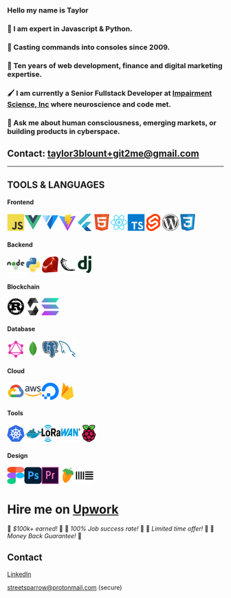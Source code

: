 
### Hello my name is Taylor
### 🔑 I am expert in Javascript & Python.
### 🔧 Casting commands into consoles since 2009.
### 🏹 Ten years of web development, finance and digital marketing expertise.
### 🖌️ I am currently a Senior Fullstack Developer at [Impairment Science, Inc](https://www.impairmentscience.com/) where neuroscience and code met.
### 👋 Ask me about human consciousness, emerging markets, or building products in cyberspace.
## Contact: taylor3blount+git2me@gmail.com

------

## TOOLS & LANGUAGES

#### Frontend
<img src="img/javascript-original.svg" width="40" height="40" alt="js"><img src="img/vuejs-original.svg" width="40" height="40" alt="js"><img src="img/vuetify-original.svg" width="40" height="40" alt="js"><img src="img/vitejs-original.svg" width="40" height="40" alt="js"><img src="img/flutter-original.svg" width="40" height="40" alt="js"><img src="img/html5-original.svg" width="40" height="40" alt="js"><img src="img/react-original.svg" width="40" height="40" alt="js"><img src="img/typescript-original.svg" width="40" height="40" alt="js"><img src="img/svelte-original.svg" width="40" height="40" alt="js"><img src="img/wordpress-plain.svg" width="40" height="40" alt="js"><img src="img/css3-original.svg" width="40" height="40" alt="js">

#### Backend
<img src="img/nodejs-original-wordmark.svg" width="40" height="40" alt="js"><img src="img/python-original.svg" width="40" height="40" alt="js"><img src="img/ruby-original.svg" width="40" height="40" alt="js"><img src="img/flask-original.svg" width="40" height="40" alt="js"><img src="img/django-plain.svg" width="40" height="40" alt="js">

#### Blockchain
<img src="img/rust-original.svg" width="40" height="40" alt="js"><img src="img/solidity-original.svg" width="40" height="40" alt="js"><img src="img/solana.svg" width="40" height="40" alt="js">

#### Database
<img src="img/graphql-plain.svg" width="40" height="40" alt="js"><img src="img/mongodb-original.svg" width="40" height="40" alt="js"><img src="img/postgresql-original.svg" width="40" height="40" alt="js"><img src="img/mysql-original.svg" width="40" height="40" alt="js">

#### Cloud
<img src="img/googlecloud-original.svg" width="40" height="40" alt="js"><img src="img/amazonwebservices-original-wordmark.svg" width="40" height="40" alt="js"><img src="img/digitalocean-original.svg" width="40" height="40" alt="js"><img src="img/firebase-original.svg" width="40" height="40" alt="js">

#### Tools
<img src="img/kubernetes-original.svg" width="40" height="40" alt="js"><img src="img/docker-original.svg" width="40" height="40" alt="js"><img src="img/LoRaWAN_Logo.svg" width="90" height="40" alt="js"><img src="img/raspberrypi-original.svg" width="40" height="40" alt="js">


#### Design
<img src="img/figma.svg" width="40" height="40" alt="js"><img src="img/photoshop-original.svg" width="40" height="40" alt="js"><img src="img/premierepro-original.svg" width="40" height="40" alt="js"><img src="img/icons8-fl-studio.svg" width="40" height="40" alt="js"><img src="img/abletonlive-svgrepo-com.svg" width="40" height="40" alt="js">

# Hire me on [Upwork](https://www.upwork.com/freelancers/~010ab30327932a1fcc)

🌟 *_$100k+ earned!_* 🌟
🌟 *_100% Job success rate!_* 🌟
🌟 *_Limited time offer!_* 🌟
🌟 *_Money Back Guarantee!_* 🌟

## Contact
[LinkedIn](https://www.linkedin.com/in/taylorsblount/)

streetsparrow@protonmail.com (secure)


